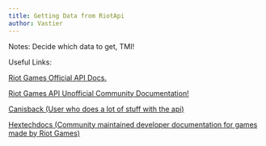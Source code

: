 ```yaml
---
title: Getting Data from RiotApi
author: Vastier
---
```



Notes:
	Decide which data to get, TMI!











Useful Links:

[Riot Games Official API Docs.](https://developer.riotgames.com/docs/lol)
	
[Riot Games API Unofficial Community Documentation!](https://riot-api-libraries.readthedocs.io/en/latest/index.html)
	
[Canisback (User who does a lot of stuff with the api)](https://canisback.com/)
	
[Hextechdocs (Community maintained developer documentation for games made by Riot Games)](https://hextechdocs.dev/)
	
	